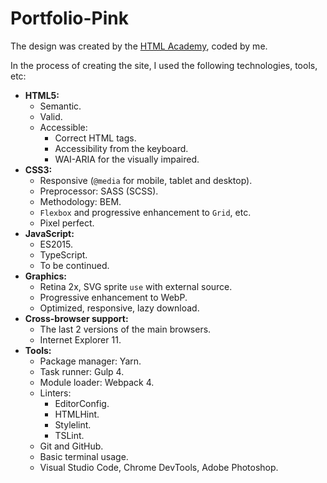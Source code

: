 # Portfolio-Pink

The design was created by the [HTML Academy](https://htmlacademy.ru), coded by me.

In the process of creating the site, I used the following technologies, tools, etc:

- **HTML5:**
	- Semantic.
	- Valid.
	- Accessible:
		- Correct HTML tags.
		- Accessibility from the keyboard.
		- WAI-ARIA for the visually impaired.
- **CSS3:**
	- Responsive (`@media` for mobile, tablet and desktop).
	- Preprocessor: SASS (SCSS).
	- Methodology: BEM.
	- `Flexbox` and progressive enhancement to `Grid`, etc.
	- Pixel perfect.
- **JavaScript:**
	- ES2015.
	- TypeScript.
	- To be continued.
- **Graphics:**
	- Retina 2x, SVG sprite `use` with external source.
	- Progressive enhancement to WebP.
  - Optimized, responsive, lazy download.
- **Cross-browser support:**
	- The last 2 versions of the main browsers.
	- Internet Explorer 11.
- **Tools:**
	- Package manager: Yarn.
	- Task runner: Gulp 4.
	- Module loader: Webpack 4.
	- Linters:
		- EditorConfig.
		- HTMLHint.
		- Stylelint.
		- TSLint.
	- Git and GitHub.
	- Basic terminal usage.
	- Visual Studio Code, Chrome DevTools, Adobe Photoshop.
